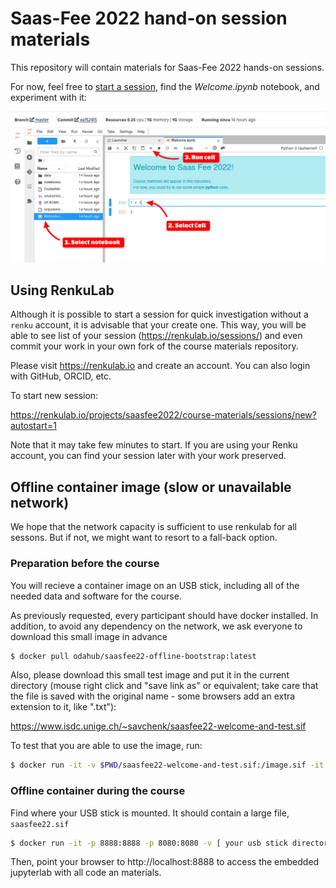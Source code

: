 # Saas-Fee 2022 hand-on session materials

This repository will contain materials for Saas-Fee 2022 hands-on sessions.

For now, feel free to [start a session](https://renkulab.io/projects/saasfee2022/course-materials/sessions/new?autostart=1), find the *Welcome.ipynb* notebook, and experiment with it:

<img src="renku-saas-nb-tutorial.png"/>

## Using RenkuLab

Although it is possible to start a session for quick investigation without a `renku` account, it is advisable that your create one.
This way, you will be able to see list of your session (https://renkulab.io/sessions/) and even commit your work in your own fork of the course materials repository.

Please visit  https://renkulab.io and create an account. You can also login with GitHub, ORCID, etc.

To start new session:

https://renkulab.io/projects/saasfee2022/course-materials/sessions/new?autostart=1

Note that it may take few minutes to start.
If you are using your Renku account, you can find your session later with your work preserved.

## Offline container image (slow or unavailable network)

We hope that the network capacity is sufficient to use renkulab for all sessons. But if not, we might want to resort to a fall-back option.

### Preparation before the course 

You will recieve a container image on an USB stick, including all of the needed data and software for the course.

As previously requested, every participant should have docker installed.
In addition, to avoid any dependency on the network, we ask everyone to download this small image in advance

```bash
$ docker pull odahub/saasfee22-offline-bootstrap:latest
```

Also, please download this small test image and put it in the current directory (mouse right click and "save link as" or equivalent; take care that the file is saved with the original name - some browsers add an extra extension to it, like ".txt"):

https://www.isdc.unige.ch/~savchenk/saasfee22-welcome-and-test.sif

To test that you are able to use the image, run:

```bash
$ docker run -it -v $PWD/saasfee22-welcome-and-test.sif:/image.sif -it --rm --privileged odahub/saasfee22-offline-bootstrap:latest
```

### Offline container during the course

Find where your USB stick is mounted. It should contain a large file, `saasfee22.sif`


```bash
$ docker run -it -p 8888:8888 -p 8080:8080 -v [ your usb stick directory with the image ]/saasfee22.sif:/image.sif -it --rm --privileged odahub/saasfee22-offline-bootstrap:latest
```

Then, point your browser to http://localhost:8888 to access the embedded jupyterlab with all code an materials.
